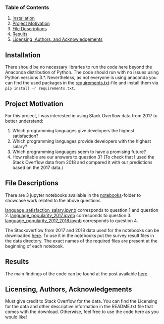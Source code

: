### Table of Contents

1. [Installation](#installation)
2. [Project Motivation](#project-motivation)
3. [File Descriptions](#file-descriptions)
4. [Results](#results)
5. [Licensing, Authors, and Acknowledgements](#licensing-authors-acknowledgements)


## Installation

There should be no necessary libraries to run the code here beyond the Anaconda distribution of Python. 
The code should run with no issues using Python versions 3.*.
Nevertheless, as not everyone is using anaconda you can find the used packages in the
[requirements.txt](requirements.txt)-file and install them via
`pip install -r requirements.txt`.


## Project Motivation
For this project, I was interested in using Stack Overflow data from 2017 to better understand:

1. Which programming languages give developers the highest satisfaction?
2. Which programming languages provide developers with the highest salary?
3. Which programming languages seem to have a promising future?
4. How reliable are our answers to question 3?
(To check that I used the Stack Overflow data from 2018 and compared it with our predictions based on the 2017 data.)


## File Descriptions
There are 3 jupyter notebooks available in the
[notebooks](notebooks)-folder to showcase work related to the above questions.  

[language_satisfaction_salary.ipynb](notebooks/language_satisfaction_salary.ipynb)
corresponds to question 1 and question 2.
[language_popularity_2017.ipynb](notebooks/language_popularity_2017.ipynb)
corresponds to question 3.
[language_popularity_2017_2018.ipynb](notebooks/language_popularity_2017_2018.ipynb)
corresponds to question 4.

The Stackoverflow from 2017 and 2018 data used for the notebooks can be downloaded
[here](https://insights.stackoverflow.com/survey).
To use it in the notebooks put the survey result files in the data directory.
The exact names of the required files are present at the beginning of each notebook.


## Results
The main findings of the code can be found at the post available [here]().


## Licensing, Authors, Acknowledgements
Must give credit to Stack Overflow for the data.
You can find the Licensing for the data and other descriptive information in the README.txt file that comes with the download.
Otherwise, feel free to use the code here as you would like!
